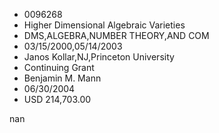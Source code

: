 
* 0096268
* Higher Dimensional Algebraic Varieties
* DMS,ALGEBRA,NUMBER THEORY,AND COM
* 03/15/2000,05/14/2003
* Janos Kollar,NJ,Princeton University
* Continuing Grant
* Benjamin M. Mann
* 06/30/2004
* USD 214,703.00

nan
